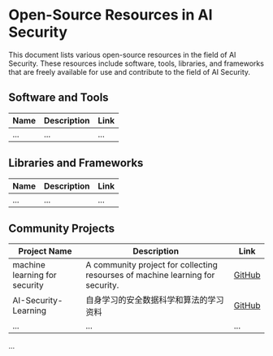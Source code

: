 # Open-Source Resources in AI Security

This document lists various open-source resources in the field of AI Security. These resources include software, tools, libraries, and frameworks that are freely available for use and contribute to the field of AI Security.

## Software and Tools

| Name | Description | Link |
| ---- | ----------- | ---- |
| ...  | ...         | ...  |

## Libraries and Frameworks

| Name | Description | Link |
| ---- | ----------- | ---- |
| ...  | ...         | ...  |

## Community Projects

| Project Name | Description | Link |
| ------------ | ----------- | ---- |
| machine learning for security | A community project for collecting resourses of machine learning for security. | [GitHub](https://github.com/mylamour/machine-learning-for-security) |
| AI-Security-Learning | 自身学习的安全数据科学和算法的学习资料 | [GitHub](https://github.com/0xMJ/AI-Security-Learning) |
| ...          | ...         | ...  |

...

